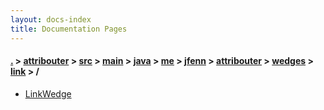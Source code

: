 ```yaml
---
layout: docs-index
title: Documentation Pages
---
```

#### [.](./../../../../../../../../../index) > [attribouter](./../../../../../../../../index) > [src](./../../../../../../../index) > [main](./../../../../../../index) > [java](./../../../../../index) > [me](./../../../../index) > [jfenn](./../../../index) > [attribouter](./../../index) > [wedges](./../index) > [link](./index) > **/**

- [LinkWedge](LinkWedge)
